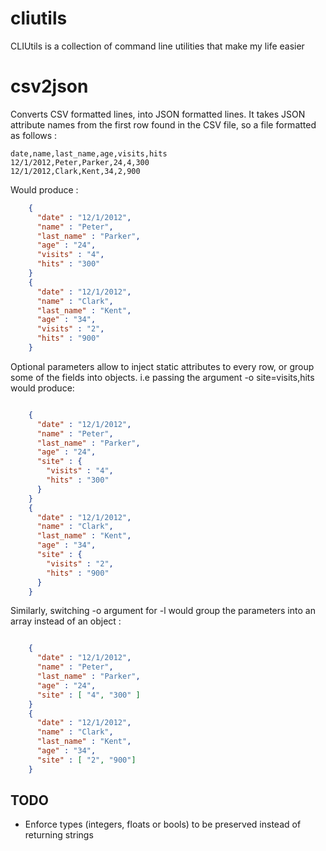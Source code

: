cliutils
========

CLIUtils is a collection of command line utilities that make my life easier

csv2json
========

Converts CSV formatted lines, into JSON formatted lines. It takes JSON attribute names 
from the first row found in the CSV file, so a file formatted as follows :

    date,name,last_name,age,visits,hits
    12/1/2012,Peter,Parker,24,4,300
    12/1/2012,Clark,Kent,34,2,900

Would produce :
```json
    { 
      "date" : "12/1/2012", 
      "name" : "Peter", 
      "last_name" : "Parker",
      "age" : "24",
      "visits" : "4",
      "hits" : "300"
    }
    { 
      "date" : "12/1/2012", 
      "name" : "Clark", 
      "last_name" : "Kent",
      "age" : "34",
      "visits" : "2",
      "hits" : "900"
    }
```
Optional parameters allow to inject static attributes to every row, or group some of the fields
into objects. i.e passing the argument -o site=visits,hits would produce:
```json

    { 
      "date" : "12/1/2012", 
      "name" : "Peter", 
      "last_name" : "Parker",
      "age" : "24",
      "site" : {
        "visits" : "4",
        "hits" : "300"
      }
    }
    { 
      "date" : "12/1/2012", 
      "name" : "Clark", 
      "last_name" : "Kent",
      "age" : "34",
      "site" : {
        "visits" : "2",
        "hits" : "900"
      }
    }
```
Similarly, switching -o argument for -l would group the parameters into an array instead of an object :
```json

    { 
      "date" : "12/1/2012", 
      "name" : "Peter", 
      "last_name" : "Parker",
      "age" : "24",
      "site" : [ "4", "300" ]
    }
    { 
      "date" : "12/1/2012", 
      "name" : "Clark", 
      "last_name" : "Kent",
      "age" : "34",
      "site" : [ "2", "900"]
    }
```

TODO
----
- Enforce types (integers, floats or bools) to be preserved instead of returning strings
